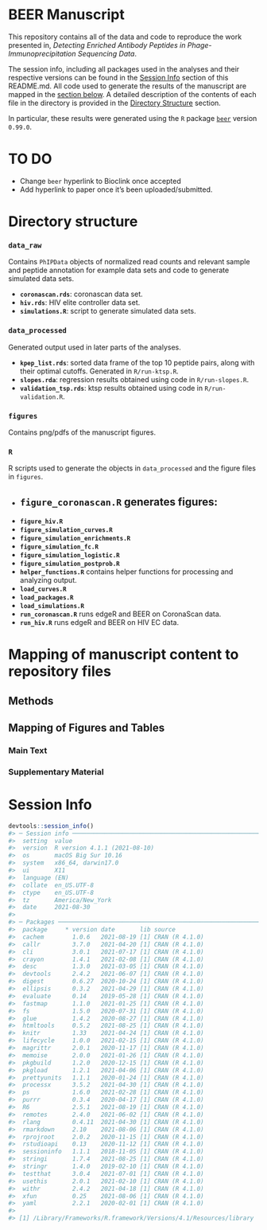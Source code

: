 
<!-- README.md is generated from README.Rmd. Please edit that file -->

# BEER Manuscript

This repository contains all of the data and code to reproduce the work
presented in, *Detecting Enriched Antibody Peptides in
Phage-Immunoprecipitation Sequencing Data*.

The session info, including all packages used in the analyses and their
respective versions can be found in the [Session Info](#session-info)
section of this README.md. All code used to generate the results of the
manuscript are mapped in the [section
below](#mapping-of-manuscript-content-to-repository-files). A detailed
description of the contents of each file in the directory is provided in
the [Directory Structure](#directory-structure) section.

In particular, these results were generated using the `R` package
[`beer`](https://github.com/athchen/beer) version `0.99.0`.

# TO DO

-   Change `beer` hyperlink to Bioclink once accepted
-   Add hyperlink to paper once it’s been uploaded/submitted.

# Directory structure

### **`data_raw`**

Contains `PhIPData` objects of normalized read counts and relevant
sample and peptide annotation for example data sets and code to generate
simulated data sets.

-   **`coronascan.rds`**: coronascan data set.
-   **`hiv.rds`**: HIV elite controller data set.
-   **`simulations.R`**: script to generate simulated data sets.

### **`data_processed`**

Generated output used in later parts of the analyses.

-   **`kpep_list.rds`**: sorted data frame of the top 10 peptide pairs,
    along with their optimal cutoffs. Generated in `R/run-ktsp.R`.
-   **`slopes.rda`**: regression results obtained using code in
    `R/run-slopes.R`.
-   **`validation_tsp.rds`**: ktsp results obtained using code in
    `R/run-validation.R`.

### **`figures`**

Contains png/pdfs of the manuscript figures.

### **`R`**

R scripts used to generate the objects in `data_processed` and the
figure files in `figures`.

-   **`figure_coronascan.R`** generates figures:
    -   
-   **`figure_hiv.R`**
-   **`figure_simulation_curves.R`**
-   **`figure_simulation_enrichments.R`**
-   **`figure_simulation_fc.R`**
-   **`figure_simulation_logistic.R`**
-   **`figure_simulation_postprob.R`**
-   **`helper_functions.R`** contains helper functions for processing
    and analyzing output.
-   **`load_curves.R`**
-   **`load_packages.R`**
-   **`load_simulations.R`**
-   **`run_coronascan.R`** runs edgeR and BEER on CoronaScan data.
-   **`run_hiv.R`** runs edgeR and BEER on HIV EC data.

# Mapping of manuscript content to repository files

## Methods

## Mapping of Figures and Tables

### Main Text

### Supplementary Material

# Session Info

``` r
devtools::session_info()
#> ─ Session info ───────────────────────────────────────────────────────────────
#>  setting  value                       
#>  version  R version 4.1.1 (2021-08-10)
#>  os       macOS Big Sur 10.16         
#>  system   x86_64, darwin17.0          
#>  ui       X11                         
#>  language (EN)                        
#>  collate  en_US.UTF-8                 
#>  ctype    en_US.UTF-8                 
#>  tz       America/New_York            
#>  date     2021-08-30                  
#> 
#> ─ Packages ───────────────────────────────────────────────────────────────────
#>  package     * version date       lib source        
#>  cachem        1.0.6   2021-08-19 [1] CRAN (R 4.1.0)
#>  callr         3.7.0   2021-04-20 [1] CRAN (R 4.1.0)
#>  cli           3.0.1   2021-07-17 [1] CRAN (R 4.1.0)
#>  crayon        1.4.1   2021-02-08 [1] CRAN (R 4.1.0)
#>  desc          1.3.0   2021-03-05 [1] CRAN (R 4.1.0)
#>  devtools      2.4.2   2021-06-07 [1] CRAN (R 4.1.0)
#>  digest        0.6.27  2020-10-24 [1] CRAN (R 4.1.0)
#>  ellipsis      0.3.2   2021-04-29 [1] CRAN (R 4.1.0)
#>  evaluate      0.14    2019-05-28 [1] CRAN (R 4.1.0)
#>  fastmap       1.1.0   2021-01-25 [1] CRAN (R 4.1.0)
#>  fs            1.5.0   2020-07-31 [1] CRAN (R 4.1.0)
#>  glue          1.4.2   2020-08-27 [1] CRAN (R 4.1.0)
#>  htmltools     0.5.2   2021-08-25 [1] CRAN (R 4.1.0)
#>  knitr         1.33    2021-04-24 [1] CRAN (R 4.1.0)
#>  lifecycle     1.0.0   2021-02-15 [1] CRAN (R 4.1.0)
#>  magrittr      2.0.1   2020-11-17 [1] CRAN (R 4.1.0)
#>  memoise       2.0.0   2021-01-26 [1] CRAN (R 4.1.0)
#>  pkgbuild      1.2.0   2020-12-15 [1] CRAN (R 4.1.0)
#>  pkgload       1.2.1   2021-04-06 [1] CRAN (R 4.1.0)
#>  prettyunits   1.1.1   2020-01-24 [1] CRAN (R 4.1.0)
#>  processx      3.5.2   2021-04-30 [1] CRAN (R 4.1.0)
#>  ps            1.6.0   2021-02-28 [1] CRAN (R 4.1.0)
#>  purrr         0.3.4   2020-04-17 [1] CRAN (R 4.1.0)
#>  R6            2.5.1   2021-08-19 [1] CRAN (R 4.1.0)
#>  remotes       2.4.0   2021-06-02 [1] CRAN (R 4.1.0)
#>  rlang         0.4.11  2021-04-30 [1] CRAN (R 4.1.0)
#>  rmarkdown     2.10    2021-08-06 [1] CRAN (R 4.1.0)
#>  rprojroot     2.0.2   2020-11-15 [1] CRAN (R 4.1.0)
#>  rstudioapi    0.13    2020-11-12 [1] CRAN (R 4.1.0)
#>  sessioninfo   1.1.1   2018-11-05 [1] CRAN (R 4.1.0)
#>  stringi       1.7.4   2021-08-25 [1] CRAN (R 4.1.0)
#>  stringr       1.4.0   2019-02-10 [1] CRAN (R 4.1.0)
#>  testthat      3.0.4   2021-07-01 [1] CRAN (R 4.1.0)
#>  usethis       2.0.1   2021-02-10 [1] CRAN (R 4.1.0)
#>  withr         2.4.2   2021-04-18 [1] CRAN (R 4.1.0)
#>  xfun          0.25    2021-08-06 [1] CRAN (R 4.1.0)
#>  yaml          2.2.1   2020-02-01 [1] CRAN (R 4.1.0)
#> 
#> [1] /Library/Frameworks/R.framework/Versions/4.1/Resources/library
```
